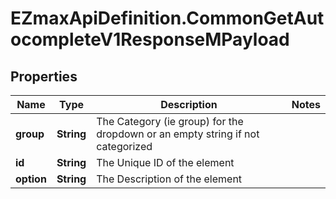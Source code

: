 # EZmaxApiDefinition.CommonGetAutocompleteV1ResponseMPayload

## Properties

Name | Type | Description | Notes
------------ | ------------- | ------------- | -------------
**group** | **String** | The Category (ie group) for the dropdown or an empty string if not categorized | 
**id** | **String** | The Unique ID of the element | 
**option** | **String** | The Description of the element | 


